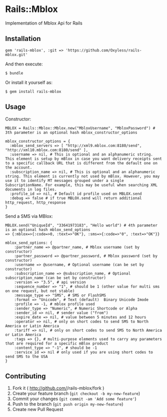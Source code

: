 # Rails::Mblox

Implementation of Mblox Api for Rails

## Installation

    gem 'rails-mblox', :git => 'https://github.com/Oxyless/rails-mblox.git'

And then execute:

    $ bundle

Or install it yourself as:

    $ gem install rails-mblox

## Usage

Constructor:

    MBLOX = Rails::Mblox::Mblox.new("MbloxUsername", "MbloxPassword") # 3th parameter is an optional hash mblox_constructor_options

    mblox_constructor_options = {
      :mblox_send_servers => [ "http://xml9.mblox.com:8180/send", "http://xml10.mblox.com:8180/send" ],
      :username => nil, # This is optional and an alphanumeric string. This element is setup by mBlox in case you want delivery receipts sent to a specific callback URL that is different from the default one on the account.
      :subscription_name => nil, # This is optional and an alphanumeric string. This element is currently not used by mBlox. However, you may use it to identify MT messages grouped under a single SubscriptionName. For example, this may be useful when searching XML documents in log files.
      :profile_id => nil, # Default id profile used on MBLOX.send
      :debug => false # if true MBLOX.send will return additional http_request, http_response
    }

Send a SMS via MBlox:

    MBLOX.send("UniqueId", "33641973183", "Hello world") # 4th parameter is an optional hash mblox_send_options
    => {:mblox=>{:code=>0, :text=>"OK"}, :sms=>{:code=>"0", :text=>"OK"}}

    mblox_send_options: {
        :partner_name => @partner_name, # Mblox username (set by constructor)
        :partner_password => @partner_password, # Mblox password (set by constructor)
        :username => @username, # Optional username (can be set by constructor)
        :subscription_name => @subscription_name, # Optional subscription_name (can be set by constructor)
        :version => "3.5", # api version
        :sequence_number => "1", # should be 1 (other value for multi sms on one request, but not stable)
        :message_type => "SMS", # SMS or FlashSMS
        :format => "Unicode", # Text (default)  Binary Unicode Imode
        :profile => -1, # mblox profile used
        :sender_type => "Numeric", # Numeric Shortcode or Alpha
        :sender_id => nil, # sender value ("from")
        :expire_date => nil, # value between 5 minutes and 12 hours
        :operator => nil, # only on short codes to send SMS to North America or Latin America
        :tariff => nil, # only on short codes to send SMS to North America or Latin America
        :tags => {}, # multi-purpose elements used to carry any parameters that are required for a specific mBlox product
        :content_type => "-1", # should be -1
        :service_id => nil # only used if you are using short codes to send SMS to the USA
    }

## Contributing

1. Fork it ( http://github.com/<my-github-username>/rails-mblox/fork )
2. Create your feature branch (`git checkout -b my-new-feature`)
3. Commit your changes (`git commit -am 'Add some feature'`)
4. Push to the branch (`git push origin my-new-feature`)
5. Create new Pull Request
